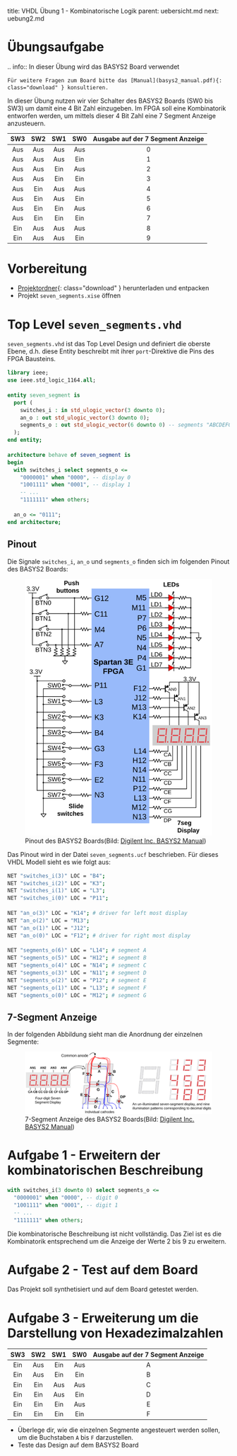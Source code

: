 title: VHDL Übung 1 - Kombinatorische Logik
parent: uebersicht.md
next: uebung2.md

# Übungsaufgabe

.. info:: In dieser Übung wird das BASYS2 Board verwendet

    Für weitere Fragen zum Board bitte das [Manual](basys2_manual.pdf){: class="download" } konsultieren.

In dieser Übung nutzen wir vier Schalter des BASYS2 Boards (SW0 bis SW3) um damit eine 4 Bit Zahl einzugeben. Im FPGA
soll eine Kombinatorik entworfen werden, um mittels dieser 4 Bit Zahl eine 7 Segment Anzeige anzusteuern.

SW3|SW2|SW1|SW0|Ausgabe auf der 7 Segment Anzeige
:---:|:---:|:---:|:---:|:---:
Aus|Aus|Aus|Aus|0
Aus|Aus|Aus|Ein|1
Aus|Aus|Ein|Aus|2
Aus|Aus|Ein|Ein|3
Aus|Ein|Aus|Aus|4
Aus|Ein|Aus|Ein|5
Aus|Ein|Ein|Aus|6
Aus|Ein|Ein|Ein|7
Ein|Aus|Aus|Aus|8
Ein|Aus|Aus|Ein|9

# Vorbereitung

* [Projektordner](vhdl_uebung_1.compress){: class="download" } herunterladen und entpacken
* Projekt <code>seven_segments.xise</code> öffnen

# Top Level <code>seven_segments.vhd</code>

<code>seven_segments.vhd</code> ist das Top Level Design und definiert die oberste Ebene, d.h. diese Entity beschreibt mit ihrer
<code>port</code>-Direktive die Pins des FPGA Bausteins.

```vhdl
library ieee;
use ieee.std_logic_1164.all;

entity seven_segment is
  port (
    switches_i : in std_ulogic_vector(3 downto 0);
    an_o : out std_ulogic_vector(3 downto 0);
    segments_o : out std_ulogic_vector(6 downto 0) -- segments "ABCDEFG"
  );
end entity;

architecture behave of seven_segment is
begin
  with switches_i select segments_o <=
    "0000001" when "0000", -- display 0
    "1001111" when "0001", -- display 1
    -- ...
    "1111111" when others;

  an_o <= "0111";
end architecture;
```

## Pinout
Die Signale <code>switches_i</code>, <code>an_o</code> und <code>segments_o</code> finden sich im folgenden Pinout des BASYS2 Boards:
<figure><img src="basys2_pinout.svg"><figcaption>Pinout des BASYS2 Boards(Bild: <a href="http://www.digilentinc.com/Products/Detail.cfm?NavPath=2,400,790&Prod=BASYS2">Digilent Inc. BASYS2 Manual</a>)</figcaption></figure>

Das Pinout wird in der Datei <code>seven_segments.ucf</code> beschrieben. Für dieses VHDL Modell sieht es wie folgt aus:

```bash
NET "switches_i(3)" LOC = "B4";
NET "switches_i(2)" LOC = "K3";
NET "switches_i(1)" LOC = "L3";
NET "switches_i(0)" LOC = "P11";

NET "an_o(3)" LOC = "K14"; # driver for left most display
NET "an_o(2)" LOC = "M13";
NET "an_o(1)" LOC = "J12";
NET "an_o(0)" LOC = "F12"; # driver for right most display

NET "segments_o(6)" LOC = "L14"; # segment A
NET "segments_o(5)" LOC = "H12"; # segment B
NET "segments_o(4)" LOC = "N14"; # segment C
NET "segments_o(3)" LOC = "N11"; # segment D
NET "segments_o(2)" LOC = "P12"; # segment E
NET "segments_o(1)" LOC = "L13"; # segment F
NET "segments_o(0)" LOC = "M12"; # segment G
```

## 7-Segment Anzeige
In der folgenden Abbildung sieht man die Anordnung der einzelnen Segmente:
<figure><img src="basys2_7segment.svg"><figcaption>7-Segment Anzeige des BASYS2 Boards(Bild: <a href="http://www.digilentinc.com/Products/Detail.cfm?NavPath=2,400,790&Prod=BASYS2">Digilent Inc. BASYS2 Manual</a>)</figcaption></figure>

# Aufgabe 1 - Erweitern der kombinatorischen Beschreibung
```vhdl
with switches_i(3 downto 0) select segments_o <=
  "0000001" when "0000", -- digit 0
  "1001111" when "0001", -- digit 1
  -- ...
  "1111111" when others;
```

Die kombinatorische Beschreibung ist nicht vollständig. Das Ziel ist es die Kombinatorik entsprechend um die Anzeige der
Werte 2 bis 9 zu erweitern.

# Aufgabe 2 - Test auf dem Board

Das Projekt soll synthetisiert und auf dem Board getestet werden.

# Aufgabe 3 - Erweiterung um die Darstellung von Hexadezimalzahlen

SW3|SW2|SW1|SW0|Ausgabe auf der 7 Segment Anzeige
:---:|:---:|:---:|:---:|:---:
Ein|Aus|Ein|Aus|A
Ein|Aus|Ein|Ein|B
Ein|Ein|Aus|Aus|C
Ein|Ein|Aus|Ein|D
Ein|Ein|Ein|Aus|E
Ein|Ein|Ein|Ein|F

* Überlege dir, wie die einzelnen Segmente angesteuert werden sollen, um die Buchstaben <code>A</code> bis <code>F</code> darzustellen.
* Teste das Design auf dem BASYS2 Board
